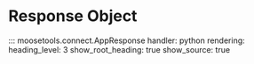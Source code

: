 # Response Object

::: moosetools.connect.AppResponse
    handler: python
    rendering:
      heading_level: 3
      show_root_heading: true
      show_source: true
